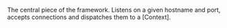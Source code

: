 The central piece of the framework. Listens on a given hostname and port, accepts connections and dispatches them to a [Context].
